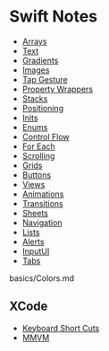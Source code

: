 
<h1>Swift Notes</h1>


* [Arrays](basics/Arrays.md)
* [Text](basics/Text.md)
* [Gradients](basics/Gradients.md)
* [Images](basics/Images.md)
* [Tap Gesture](basics/Tap_Gesture.md)
* [Property Wrappers](basics/PropertyWrappers.md)
* [Stacks](basics/VStack__HStack__and_ZStack.md)
* [Positioning](basics/Positioning.md)
* [Inits](basics/init.md)
* [Enums](basics/enums.md)
* [Control Flow](basics/ControlFlow.md)
* [For Each](basics/ForEach.md)
* [Scrolling](basics/Scroll.md)
* [Grids](basics/Grids.md)
* [Buttons](basics/Buttons.md)
* [Views](basics/Views.md)
* [Animations](basics/Animations.md)
* [Transitions](basics/Transition.md)
* [Sheets](basics/Sheets.md)
* [Navigation](basics/Navigation.md)
* [Lists](basics/Lists.md)
* [Alerts](basics/Alerts.md)
* [InputUI](basics/InputUI.md)
* [Tabs](basics/Tabs.md)


basics/Colors.md

<h2> XCode </h2>
  
  * [Keyboard Short Cuts](Xcode/Keyboard_Shortcuts.md)
  * [MMVM](Organization/MMVM.md)

  
  
  
  
